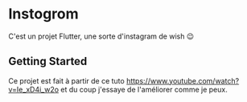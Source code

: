 # Instogrom

C'est un projet Flutter, une sorte d'instagram de wish 😉

## Getting Started

Ce projet est fait à partir de ce tuto https://www.youtube.com/watch?v=Ie_xD4i_w2o et du coup j'essaye de l'améliorer comme je peux.
